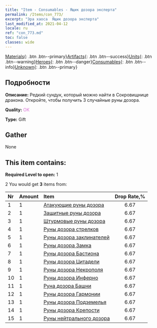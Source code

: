 ```yaml
---
title: "Item - Consumables - Ящик дозора эксперта"
permalink: /Items/con_773/
excerpt: "Эра хаоса  Ящик дозора эксперта"
last_modified_at: 2021-04-12
locale: ru
ref: "con_773.md"
toc: false
classes: wide
---
```

 [Materials](/ru/Items/){: .btn .btn--primary}[Artifacts](/ru/Items/Artifacts/){: .btn .btn--success}[Units](/ru/Items/Units/){: .btn .btn--warning}[Heroes](/ru/Items/Heroes/){: .btn .btn--danger}[Consumables](/ru/Items/Consumables/){: .btn .btn--info}[Unknown](/ru/Items/Unknown/){: .btn .btn--primary}

## Подробности
 **Описание:** Редкий сундук, который можно найти в Сокровищнице дракона. Откройте, чтобы получить 3 случайные руны дозора.

 **Quality:** <span style="color: #DA70D6">OK</span>

 **Type:** Gift

## Gather

  None

## This item contains:

 **Required Level to open:** 1

 2 You would get **3** items  from:

  | Nr | Amount |     Item    | Drop Rate,% |
  |:---|:-------|:------------|:---------:|
  | 1 | 1 | [Атакующие руны дозора](/ru/Items/con_734/) | 6.67 | 
  | 2 | 1 | [Защитные руны дозора](/ru/Items/con_739/) | 6.67 | 
  | 3 | 1 | [Штурмовые руны дозора](/ru/Items/con_741/) | 6.67 | 
  | 4 | 1 | [Руны дозора стрелков](/ru/Items/con_742/) | 6.67 | 
  | 5 | 1 | [Руны дозора заклинателей](/ru/Items/con_746/) | 6.67 | 
  | 6 | 1 | [Руны дозора Замка](/ru/Items/con_752/) | 6.67 | 
  | 7 | 1 | [Руны дозора Бастиона](/ru/Items/con_753/) | 6.67 | 
  | 8 | 1 | [Руны дозора Цитадели](/ru/Items/con_754/) | 6.67 | 
  | 9 | 1 | [Руны дозора Некрополя](/ru/Items/con_755/) | 6.67 | 
  | 10 | 1 | [Руны дозора Инферно](/ru/Items/con_777/) | 6.67 | 
  | 11 | 1 | [Руна дозора Башни](/ru/Items/con_785/) | 6.67 | 
  | 12 | 1 | [Руны дозора Гармонии](/ru/Items/con_791/) | 6.67 | 
  | 13 | 1 | [Руны дозора Подземелья](/ru/Items/con_792/) | 6.67 | 
  | 14 | 1 | [Руны дозора Крепости](/ru/Items/con_818/) | 6.67 | 
  | 15 | 1 | [Руны нейтрального дозора](/ru/Items/con_869/) | 6.67 | 
